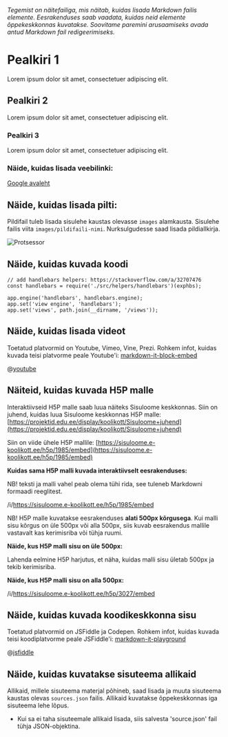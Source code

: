 
_Tegemist on näitefailiga, mis näitab, kuidas lisada Markdown failis elemente. Eesrakenduses saab vaadata, kuidas neid elemente õppekeskkonnas kuvatakse. Soovitame paremini arusaamiseks avada antud Markdown fail redigeerimiseks._

# Pealkiri 1

Lorem ipsum dolor sit amet, consectetuer adipiscing elit.

## Pealkiri 2

Lorem ipsum dolor sit amet, consectetuer adipiscing elit.

### Pealkiri 3

Lorem ipsum dolor sit amet, consectetuer adipiscing elit.

### Näide, kuidas lisada veebilinki:

[Google avaleht](https://www.google.com)

## Näide, kuidas lisada pilti:
Pildifail tuleb lisada sisulehe kaustas olevasse `images` alamkausta. Sisulehe failis viita `images/pildifaili-nimi`.
Nurksulgudesse saad lisada pildiallkirja.

![Protsessor](images/Protsessor_Martti_Raaveli_foto.jpg)

## Näide, kuidas kuvada koodi

```
// add handlebars helpers: https://stackoverflow.com/a/32707476
const handlebars = require('./src/helpers/handlebars')(exphbs);

app.engine('handlebars', handlebars.engine);
app.set('view engine', 'handlebars');
app.set('views', path.join(__dirname, '/views'));
```

## Näide, kuidas lisada videot

Toetatud platvormid on Youtube, Vimeo, Vine, Prezi. Rohkem infot, kuidas kuvada teisi platvorme peale Youtube'i: [markdown-it-block-embed](https://github.com/rotorz/markdown-it-block-embed)

@[youtube](_y9oxzTGERs)

## Näiteid, kuidas kuvada H5P malle

Interaktiivseid H5P malle saab luua näiteks Sisuloome keskkonnas. Siin on juhend, kuidas luua Sisuloome keskkonnas H5P malle: [https://projektid.edu.ee/display/koolikott/Sisuloome+juhend](https://projektid.edu.ee/display/koolikott/Sisuloome+juhend)

Siin on viide ühele H5P mallile: [https://sisuloome.e-koolikott.ee/h5p/1985/embed](https://sisuloome.e-koolikott.ee/h5p/1985/embed)

**Kuidas sama H5P malli kuvada interaktiivselt eesrakenduses:** 

NB! teksti ja malli vahel peab olema tühi rida, see tuleneb Markdowni formaadi reeglitest.

/i/https://sisuloome.e-koolikott.ee/h5p/1985/embed

NB! H5P malle kuvatakse eesrakenduses **alati 500px kõrgusega**. Kui malli sisu kõrgus on üle 500px või alla 500px, siis kuvab eesrakendus mallile vastavalt kas kerimisriba või tühja ruumi.

**Näide, kus H5P malli sisu on üle 500px:** 

Lahenda eelmine H5P harjutus, et näha, kuidas malli sisu ületab 500px ja tekib kerimisriba.

**Näide, kus H5P malli sisu on alla 500px:** 

/i/https://sisuloome.e-koolikott.ee/h5p/3027/embed

## Näide, kuidas kuvada koodikeskkonna sisu

Toetatud platvormid on JSFiddle ja Codepen. Rohkem infot, kuidas kuvada teisi koodiplatvorme peale JSFiddle'i: [markdown-it-playground](https://www.npmjs.com/package/markdown-it-playground)

@[jsfiddle](http://jsfiddle.net/rykeller/y4848ak7/8/embedded/html,css,result/)

## Näide, kuidas kuvatakse sisuteema allikaid

Allikaid, millele sisuteema materjal põhineb, saad lisada ja muuta sisuteema kaustas olevas `sources.json` failis. Allikaid kuvatakse õppekeskkonnas iga sisuteema lehe lõpus.

- Kui sa ei taha sisuteemale allikaid lisada, siis salvesta 'source.json' fail tühja JSON-objektina.


